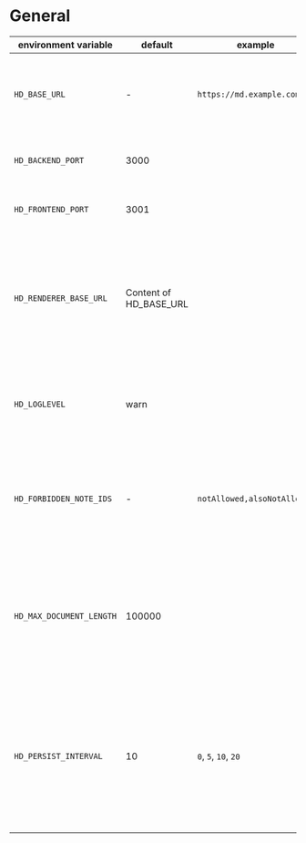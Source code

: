 # General

| environment variable     | default                | example                     | description                                                                                                                                            |
|--------------------------|------------------------|-----------------------------|--------------------------------------------------------------------------------------------------------------------------------------------------------|
| `HD_BASE_URL`            | -                      | `https://md.example.com`    | The URL the HedgeDoc instance is accessed with, like it is entered in the browser                                                                      |
| `HD_BACKEND_PORT`        | 3000                   |                             | The port the backend process listens on.                                                                                                               |
| `HD_FRONTEND_PORT`       | 3001                   |                             | The port the frontend process listens on.                                                                                                              |
| `HD_RENDERER_BASE_URL`   | Content of HD_BASE_URL |                             | The URL the renderer runs on. If omitted this will be the same as `HD_BASE_URL`. For more detail see [this faq entry][faq-entry]                       |
| `HD_LOGLEVEL`            | warn                   |                             | The loglevel that should be used. Options are `error`, `warn`, `info`, `debug` or `trace`.                                                             |
| `HD_FORBIDDEN_NOTE_IDS`  | -                      | `notAllowed,alsoNotAllowed` | A list of note ids (separated by `,`), that are not allowed to be created or requested by anyone.                                                      |
| `HD_MAX_DOCUMENT_LENGTH` | 100000                 |                             | The maximum length of any one document. Changes to this will impact performance for your users.                                                        |
| `HD_PERSIST_INTERVAL`    | 10                     | `0`, `5`, `10`, `20`        | The time interval in **minutes** for the periodic note revision creation during realtime editing. `0` deactivates the periodic note revision creation. |

[faq-entry]: /faq/#why-should-i-want-to-run-my-renderer-on-a-different-sub-domain
